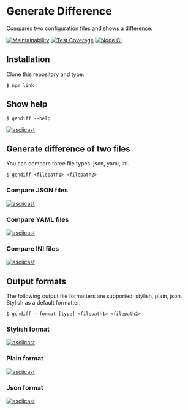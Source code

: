 # Generate Difference
Compares two configuration files and shows a difference.

[![Maintainability](https://api.codeclimate.com/v1/badges/3e24ca52671d0f48bf87/maintainability)](https://codeclimate.com/github/ArtemProvornyy/frontend-project-lvl2/maintainability)
[![Test Coverage](https://api.codeclimate.com/v1/badges/3e24ca52671d0f48bf87/test_coverage)](https://codeclimate.com/github/ArtemProvornyy/frontend-project-lvl2/test_coverage)
[![Node CI](https://github.com/ArtemProvornyy/frontend-project-lvl2/workflows/Node%20CI/badge.svg)](https://github.com/ArtemProvornyy/frontend-project-lvl2/actions)

## Installation
Clone this repository and type:
```
$ npm link
```

## Show help
```
$ gendiff --help
```

[![asciicast](https://asciinema.org/a/379839.svg)](https://asciinema.org/a/379839)

## Generate difference of two files
You can compare three file types: json, yaml, ini.

```
$ gendiff <filepath1> <filepath2>
```

### Compare JSON files

[![asciicast](https://asciinema.org/a/379824.svg)](https://asciinema.org/a/379824)

### Compare YAML files

[![asciicast](https://asciinema.org/a/379825.svg)](https://asciinema.org/a/379825)

### Compare INI files

[![asciicast](https://asciinema.org/a/379826.svg)](https://asciinema.org/a/379826)


## Output formats
The following output file formatters are supported: stylish, plain, json. Stylish as a default formatter.

```
$ gendiff --format [type] <filepath1> <filepath2>
```
### Stylish format

[![asciicast](https://asciinema.org/a/379841.svg)](https://asciinema.org/a/379841)

### Plain format

[![asciicast](https://asciinema.org/a/379827.svg)](https://asciinema.org/a/379827)

### Json format

[![asciicast](https://asciinema.org/a/379828.svg)](https://asciinema.org/a/379828)
